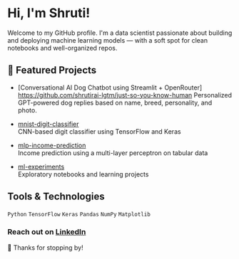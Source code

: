 # Hi, I'm Shruti!

Welcome to my GitHub profile. I'm a data scientist passionate about building and deploying machine learning models — with a soft spot for clean notebooks and well-organized repos.

## 🚀 Featured Projects

- [Conversational AI Dog Chatbot using Streamlit + OpenRouter] https://github.com/shrutirai-lgtm/just-so-you-know-human
  Personalized GPT-powered dog replies based on name, breed, personality, and photo.

- [mnist-digit-classifier](https://github.com/shrutirai-lgtm/mnist-digit-classifier)  
  CNN-based digit classifier using TensorFlow and Keras

- [mlp-income-prediction](https://github.com/shrutirai-lgtm/mlp-income-prediction)  
  Income prediction using a multi-layer perceptron on tabular data

- [ml-experiments](https://github.com/shrutirai-lgtm/ml-experiments)  
  Exploratory notebooks and learning projects

## Tools & Technologies

`Python` `TensorFlow` `Keras` `Pandas` `NumPy` `Matplotlib`  


### Reach out on [LinkedIn](https://www.linkedin.com/in/your-link)  

🐾 Thanks for stopping by!
